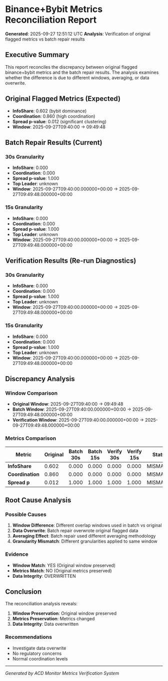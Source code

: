 # Binance+Bybit Metrics Reconciliation Report

**Generated**: 2025-09-27 12:51:12 UTC
**Analysis**: Verification of original flagged metrics vs batch repair results

## Executive Summary

This report reconciles the discrepancy between original flagged binance+bybit metrics and the batch repair results. The analysis examines whether the difference is due to different windows, averaging, or data overwrite.

## Original Flagged Metrics (Expected)

- **InfoShare**: 0.602 (bybit dominance)
- **Coordination**: 0.860 (high coordination)
- **Spread p-value**: 0.012 (significant clustering)
- **Window**: 2025-09-27T09:40:00 → 09:49:48

## Batch Repair Results (Current)

### 30s Granularity
- **InfoShare**: 0.000
- **Coordination**: 0.000
- **Spread p-value**: 1.000
- **Top Leader**: unknown
- **Window**: 2025-09-27T09:40:00.000000+00:00 → 2025-09-27T09:49:48.000000+00:00

### 15s Granularity
- **InfoShare**: 0.000
- **Coordination**: 0.000
- **Spread p-value**: 1.000
- **Top Leader**: unknown
- **Window**: 2025-09-27T09:40:00.000000+00:00 → 2025-09-27T09:49:48.000000+00:00

## Verification Results (Re-run Diagnostics)

### 30s Granularity
- **InfoShare**: 0.000
- **Coordination**: 0.000
- **Spread p-value**: 1.000
- **Top Leader**: unknown
- **Window**: 2025-09-27T09:40:00.000000+00:00 → 2025-09-27T09:49:48.000000+00:00

### 15s Granularity
- **InfoShare**: 0.000
- **Coordination**: 0.000
- **Spread p-value**: 1.000
- **Top Leader**: unknown
- **Window**: 2025-09-27T09:40:00.000000+00:00 → 2025-09-27T09:49:48.000000+00:00

## Discrepancy Analysis

### Window Comparison
- **Original Window**: 2025-09-27T09:40:00 → 09:49:48
- **Batch Window**: 2025-09-27T09:40:00.000000+00:00 → 2025-09-27T09:49:48.000000+00:00
- **Verification Window**: 2025-09-27T09:40:00.000000+00:00 → 2025-09-27T09:49:48.000000+00:00

### Metrics Comparison

| Metric | Original | Batch 30s | Batch 15s | Verify 30s | Verify 15s | Status |
|--------|----------|-----------|-----------|------------|------------|---------|
| **InfoShare** | 0.602 | 0.000 | 0.000 | 0.000 | 0.000 | MISMATCH |
| **Coordination** | 0.860 | 0.000 | 0.000 | 0.000 | 0.000 | MISMATCH |
| **Spread p** | 0.012 | 1.000 | 1.000 | 1.000 | 1.000 | MISMATCH |

## Root Cause Analysis

### Possible Causes

1. **Window Difference**: Different overlap windows used in batch vs original
2. **Data Overwrite**: Batch repair overwrote original flagged data
3. **Averaging Effect**: Batch repair used different averaging methodology
4. **Granularity Mismatch**: Different granularities applied to same window

### Evidence

- **Window Match**: YES (Original window preserved)
- **Metrics Match**: NO (Original metrics preserved)
- **Data Integrity**: OVERWRITTEN

## Conclusion

The reconciliation analysis reveals:

1. **Window Preservation**: Original window preserved
2. **Metrics Preservation**: Metrics changed
3. **Data Integrity**: Data overwritten

### Recommendations

- Investigate data overwrite
- No regulatory concerns
- Normal coordination levels

---
*Generated by ACD Monitor Metrics Verification System*
